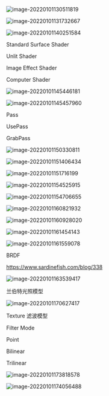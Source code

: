 ![image-20220101130511819](Shader%E5%85%A5%E9%97%A8%E7%B2%BE%E8%A6%81.assets/image-20220101130511819.png)

![image-20220101131732667](Shader%E5%85%A5%E9%97%A8%E7%B2%BE%E8%A6%81.assets/image-20220101131732667.png)

![image-20220101140251584](Shader%E5%85%A5%E9%97%A8%E7%B2%BE%E8%A6%81.assets/image-20220101140251584.png)

Standard Surface Shader

Unlit Shader

Image Effect Shader

Computer Shader



![image-20220101145446181](Shader%E5%85%A5%E9%97%A8%E7%B2%BE%E8%A6%81.assets/image-20220101145446181.png)

![image-20220101145457960](Shader%E5%85%A5%E9%97%A8%E7%B2%BE%E8%A6%81.assets/image-20220101145457960.png)

Pass

UsePass

GrabPass

![image-20220101150330811](Shader%E5%85%A5%E9%97%A8%E7%B2%BE%E8%A6%81.assets/image-20220101150330811.png)

![image-20220101151406434](Shader%E5%85%A5%E9%97%A8%E7%B2%BE%E8%A6%81.assets/image-20220101151406434.png)

![image-20220101151716199](Shader%E5%85%A5%E9%97%A8%E7%B2%BE%E8%A6%81.assets/image-20220101151716199.png)

![image-20220101154525915](Shader%E5%85%A5%E9%97%A8%E7%B2%BE%E8%A6%81.assets/image-20220101154525915.png)

![image-20220101154706655](Shader%E5%85%A5%E9%97%A8%E7%B2%BE%E8%A6%81.assets/image-20220101154706655.png)

![image-20220101160821932](Shader%E5%85%A5%E9%97%A8%E7%B2%BE%E8%A6%81.assets/image-20220101160821932.png)

![image-20220101160928020](Shader%E5%85%A5%E9%97%A8%E7%B2%BE%E8%A6%81.assets/image-20220101160928020.png)

![image-20220101161454143](Shader%E5%85%A5%E9%97%A8%E7%B2%BE%E8%A6%81.assets/image-20220101161454143.png)

![image-20220101161559078](Shader%E5%85%A5%E9%97%A8%E7%B2%BE%E8%A6%81.assets/image-20220101161559078.png)





BRDF

https://www.sardinefish.com/blog/338



![image-20220101163539417](Shader%E5%85%A5%E9%97%A8%E7%B2%BE%E8%A6%81.assets/image-20220101163539417.png)





兰伯特光照模型

![image-20220101170627417](Shader%E5%85%A5%E9%97%A8%E7%B2%BE%E8%A6%81.assets/image-20220101170627417.png)





Texture  滤波模型

Filter Mode

Point

Bilinear

Trilinear

![image-20220101173818578](Shader%E5%85%A5%E9%97%A8%E7%B2%BE%E8%A6%81.assets/image-20220101173818578.png)

![image-20220101174056488](Shader%E5%85%A5%E9%97%A8%E7%B2%BE%E8%A6%81.assets/image-20220101174056488.png)